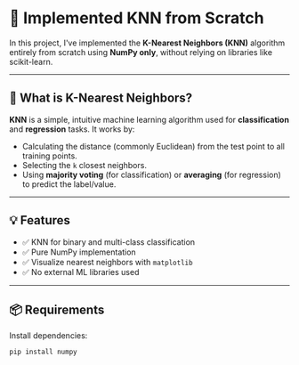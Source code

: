 # 📌 Implemented KNN from Scratch

In this project, I've implemented the **K-Nearest Neighbors (KNN)** algorithm entirely from scratch using **NumPy only**, without relying on libraries like scikit-learn.

---

## 🤖 What is K-Nearest Neighbors?

**KNN** is a simple, intuitive machine learning algorithm used for **classification** and **regression** tasks. It works by:

- Calculating the distance (commonly Euclidean) from the test point to all training points.
- Selecting the `k` closest neighbors.
- Using **majority voting** (for classification) or **averaging** (for regression) to predict the label/value.

---

## 💡 Features

- ✅ KNN for binary and multi-class classification
- ✅ Pure NumPy implementation
- ✅ Visualize nearest neighbors with `matplotlib`
- ✅ No external ML libraries used

---

## 📦 Requirements

Install dependencies:

```bash
pip install numpy
